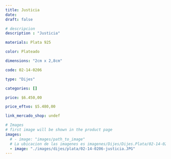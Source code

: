 ```yaml
---
title: Justicia
date: 
draft: false

# descripcion
description : "Justicia"

materials: Plata 925

color: Plateado

dimensions: "2cm x 2,8cm"

code: 02-14-0206

type: "Dijes"

categories: []

price: $6.450,00

price_eftvo: $5.480,00

link_mercado_shop: undef

# Images
# first image will be shown in the product page
images:
  # - image: "images/path_to_image"
  # La ubicacion de las imagenes es imagenes/Dijes/Dijes.Plata/02-14-0206-justicia
  - image: "./images/dijes/plata/02-14-0206-justicia.JPG"
---
```

